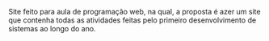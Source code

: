 Site feito para aula de programação web, na qual, a proposta é azer um site que contenha todas as atividades feitas pelo primeiro desenvolvimento de sistemas ao longo do ano.
